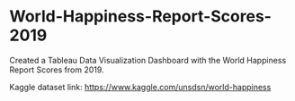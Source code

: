 # World-Happiness-Report-Scores-2019

Created a Tableau Data Visualization Dashboard with the World Happiness Report Scores from 2019.

Kaggle dataset link: https://www.kaggle.com/unsdsn/world-happiness
